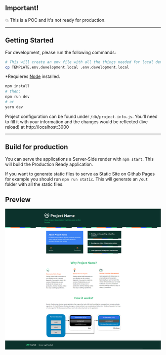 ## Important!
💥 This is a POC and it's not ready for production.

---
## Getting Started
For development, please run the following commands:

```bash
# This will create an env file with all the things needed for local development (rewrites paths, etc.)
cp TEMPLATE.env.development.local .env.development.local
```

*Requieres [Node](https://nodejs.org/en/) installed.
```bash
npm install
# then:
npm run dev
# or
yarn dev
```

Project configuration can be found under `/db/project-info.js`. You'll need to fill it with your information and the changes would be reflected (live reload) at http://localhost:3000

---
## Build for production

You can serve the applications a Server-Side render with `npm start`. This will build the Production Ready application.


If you want to generate static files to serve as Static Site on Github Pages for example you should run `npm run static`. This will generate an `/out` folder with all the static files.

## Preview

<img style="float: right;" src="./preview.png">
